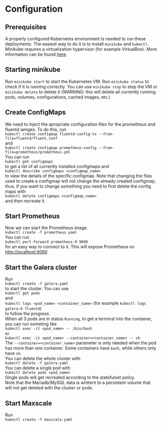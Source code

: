 # Configuration

## Prerequisites

A properly configured Kubernetes environment is needed to run these deployments. The easiest way to do it is to install `minikube` and `kubectl`. Minikube requires a virtualization hypervisor (for example VirtualBox). More information can be found [here](https://kubernetes.io/docs/tasks/tools/install-minikube/).

## Starting minikube

Run `minikube start` to start the Kubernetes VM. Run `minikube status` to check if it is running correctly. You can use `minikube stop` to stop the VM or `minikube delete` to delete it (WARNING: this will delete all currently running pods, volumes, configurations, cached images, etc.)

## Create ConfigMaps

We need to inject the apropriate configuration files for the prometheus and fluentd iamges. To do this, run  
`kubectl create configmap fluentd-config-tx --from-file=fluentd/fluent.conf`  
and  
`kubectl create configmap prometheus-config --from-file=prometheus/prometheus.yml`  
You can run  
`kubectl get configmaps`  
to get a list of all currently installed configmaps and  
`kubectl describe configmaps <configmap_name>`  
to view the details of the specific configmap. Note that changing the files used to create a configmap will not change the already created configmap, thus, if you want to change something you need to first delete the config maps with  
`kubectl delete configmaps <configmap_name>`  
and then recreate it.

## Start Prometheus

Now we can start the Prometheus image.  
`kubectl create -f prometheus.yaml`  
You can run  
`kubectl port-forward prometheus-0 9090`  
for an easy way to connect to it. This will expose Prometheus on [http://localhost:9090](http://localhost:9090)

## Start the Galera cluster

Run  
`kubectl create -f galera.yaml`  
to start the cluster. You can use  
`kubectl get pods`  
and  
`kubectl logs <pod_name> <container_name>` (for example `kubectl logs galera-0 fluentd`)  
to follow the progress.  
When all 3 pods are in status `Running`, to get a terminal into the container, you can run someting like  
`kubectl exec -it <pod_name> -- /bin/bash`  
or  
`kubectl exec -it <pod_name> --container=<container_name> -- sh`  
The `--container=<container_name>` parameter is only needed when the pod has more than one container. Some containers have `bash`, while others only have `sh`.  
You can delete the whole cluster with  
`kubectl delete -f galera.yaml`  
You can delete a single pod with  
`kubectl delete pods <pod_name>`  
Single pods will get recreated according to the statefulset policy.  
Note that the Mariadb/MySQL data is writtent to a persistent volume that will not get deleted with the cluster or pods.

## Start Maxscale

Run  
`kubectl create -f maxscale.yaml`